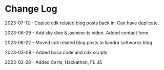 # Change Log

2023-07-12 - Copied cdk related blog posts back in. Can have duplicate.

2023-06-29 - Add sky dive & jasmine-ts video. Added contact form.

2023-06-22 - Moved cdk related blog posts to liandra softworks blog

2023-03-08 - Added boca code and cdk scripts

2023-02-28 - Added Certs, Hackathon, FL JS
